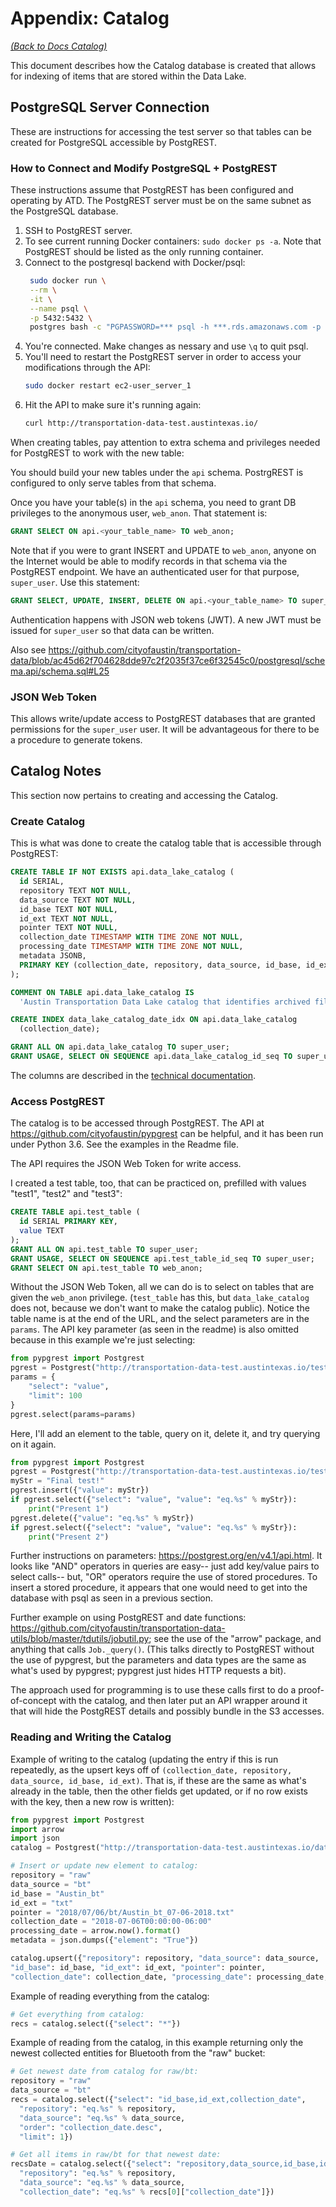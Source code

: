 # Appendix: Catalog

*[(Back to Docs Catalog)](index.md)*

This document describes how the Catalog database is created that allows for indexing of items that are stored within the Data Lake.

## PostgreSQL Server Connection
These are instructions for accessing the test server so that tables can be created for PostgreSQL accessible by PostgREST.

### How to Connect and Modify PostgreSQL + PostgREST
These instructions assume that PostgREST has been configured and operating by ATD. The PostgREST server must be on the same subnet as the PostgreSQL database.

1. SSH to PostgREST server.
1. To see current running Docker containers: `sudo docker ps -a`. Note that PostgREST should be listed as the only running container.
1. Connect to the postgresql backend with Docker/psql:
   ```bash
    sudo docker run \
    --rm \
    -it \
    --name psql \
    -p 5432:5432 \
    postgres bash -c "PGPASSWORD=*** psql -h ***.rds.amazonaws.com -p 5432 -U *** -d atd01"
    ```
1. You're connected. Make changes as nessary and use `\q` to quit psql.
1. You'll need to restart the PostgREST server in order to access your modifications through the API:
   ```bash
   sudo docker restart ec2-user_server_1
   ```
1. Hit the API to make sure it's running again:
   ```bash
   curl http://transportation-data-test.austintexas.io/
   ```

When creating tables, pay attention to extra schema and privileges needed for PostgREST to work with the new table:

You should build your new tables under the `api` schema. PostrgREST is configured to only serve tables from that schema.

Once you have your table(s) in the `api` schema, you need to grant DB privileges to the anonymous user, `web_anon`. That statement is:

```sql
GRANT SELECT ON api.<your_table_name> TO web_anon;
```

Note that if you were to grant INSERT and UPDATE to `web_anon`, anyone on the Internet would be able to modify records in that schema via the PostgREST endpoint. We have an authenticated user for that purpose, `super_user`. Use this statement:

```sql
GRANT SELECT, UPDATE, INSERT, DELETE ON api.<your_table_name> TO super_user
```

Authentication happens with JSON web tokens (JWT). A new JWT must be issued for `super_user` so that data can be written.

Also see https://github.com/cityofaustin/transportation-data/blob/ac45d62f704628dde97c2f2035f37ce6f32545c0/postgresql/schema.api/schema.sql#L25

### JSON Web Token

This allows write/update access to PostgREST databases that are granted permissions for the `super_user` user. It will be advantageous for there to be a procedure to generate tokens.

## Catalog Notes

This section now pertains to creating and accessing the Catalog.

### Create Catalog

This is what was done to create the catalog table that is accessible through PostgREST:

```sql
CREATE TABLE IF NOT EXISTS api.data_lake_catalog (
  id SERIAL,
  repository TEXT NOT NULL,
  data_source TEXT NOT NULL,
  id_base TEXT NOT NULL,
  id_ext TEXT NOT NULL,
  pointer TEXT NOT NULL,
  collection_date TIMESTAMP WITH TIME ZONE NOT NULL,
  processing_date TIMESTAMP WITH TIME ZONE NOT NULL,
  metadata JSONB,
  PRIMARY KEY (collection_date, repository, data_source, id_base, id_ext)
);

COMMENT ON TABLE api.data_lake_catalog IS
  'Austin Transportation Data Lake catalog that identifies archived files';

CREATE INDEX data_lake_catalog_date_idx ON api.data_lake_catalog
  (collection_date);

GRANT ALL ON api.data_lake_catalog TO super_user;
GRANT USAGE, SELECT ON SEQUENCE api.data_lake_catalog_id_seq TO super_user;
```

The columns are described in the [technical documentation](https://github.com/cityofaustin/atd-data-lake/blob/master/docs/tech_architecture.md#data-lake-catalog).

### Access PostgREST
The catalog is to be accessed through PostgREST. The API at https://github.com/cityofaustin/pypgrest can be helpful, and it has been run under Python 3.6. See the examples in the Readme file.

The API requires the JSON Web Token for write access.

I created a test table, too, that can be practiced on, prefilled with values "test1", "test2" and "test3":

```sql
CREATE TABLE api.test_table (
  id SERIAL PRIMARY KEY,
  value TEXT
);
GRANT ALL ON api.test_table TO super_user;
GRANT USAGE, SELECT ON SEQUENCE api.test_table_id_seq TO super_user;
GRANT SELECT ON api.test_table TO web_anon;
```

Without the JSON Web Token, all we can do is to select on tables that are given the `web_anon` privilege. (`test_table` has this, but `data_lake_catalog` does not, because we don't want to make the catalog public). Notice the table name is at the end of the URL, and the select parameters are in the `params`. The API key parameter (as seen in the readme) is also omitted because in this example we're just selecting:

```python
from pypgrest import Postgrest
pgrest = Postgrest("http://transportation-data-test.austintexas.io/test_table")
params = {
    "select": "value",
    "limit": 100
}
pgrest.select(params=params)
```

Here, I'll add an element to the table, query on it, delete it, and try querying on it again.

```python
from pypgrest import Postgrest
pgrest = Postgrest("http://transportation-data-test.austintexas.io/test_table", auth="***")
myStr = "Final test!"
pgrest.insert({"value": myStr})
if pgrest.select({"select": "value", "value": "eq.%s" % myStr}):
    print("Present 1")
pgrest.delete({"value": "eq.%s" % myStr})
if pgrest.select({"select": "value", "value": "eq.%s" % myStr}):
    print("Present 2")
```

Further instructions on parameters: https://postgrest.org/en/v4.1/api.html. It looks like "AND" operators in queries are easy-- just add key/value pairs to select calls-- but, "OR" operators require the use of stored procedures. To insert a stored procedure, it appears that one would need to get into the database with psql as seen in a previous section.

Further example on using PostgREST and date functions: https://github.com/cityofaustin/transportation-data-utils/blob/master/tdutils/jobutil.py; see the use of the "arrow" package, and anything that calls `Job._query()`. (This talks directly to PostgREST without the use of pypgrest, but the parameters and data types are the same as what's used by pypgrest; pypgrest just hides HTTP requests a bit).

The approach used for programming is to use these calls first to do a proof-of-concept with the catalog, and then later put an API wrapper around it that will hide the PostgREST details and possibly bundle in the S3 accesses.

### Reading and Writing the Catalog
Example of writing to the catalog (updating the entry if this is run repeatedly, as the upsert keys off of `(collection_date, repository, data_source, id_base, id_ext)`. That is, if these are the same as what's already in the table, then the other fields get updated, or if no row exists with the key, then a new row is written):

```python
from pypgrest import Postgrest
import arrow
import json
catalog = Postgrest("http://transportation-data-test.austintexas.io/data_lake_catalog", auth="***")

# Insert or update new element to catalog:
repository = "raw"
data_source = "bt"
id_base = "Austin_bt"
id_ext = "txt"
pointer = "2018/07/06/bt/Austin_bt_07-06-2018.txt"
collection_date = "2018-07-06T00:00:00-06:00"
processing_date = arrow.now().format()
metadata = json.dumps({"element": "True"})

catalog.upsert({"repository": repository, "data_source": data_source,
"id_base": id_base, "id_ext": id_ext, "pointer": pointer,
"collection_date": collection_date, "processing_date": processing_date, "metadata": metadata})
```

Example of reading everything from the catalog:

```python
# Get everything from catalog:
recs = catalog.select({"select": "*"})
```

Example of reading from the catalog, in this example returning only the newest collected entities for Bluetooth from the "raw" bucket:

```python
# Get newest date from catalog for raw/bt:
repository = "raw"
data_source = "bt"
recs = catalog.select({"select": "id_base,id_ext,collection_date",
  "repository": "eq.%s" % repository,
  "data_source": "eq.%s" % data_source,
  "order": "collection_date.desc",
  "limit": 1})

# Get all items in raw/bt for that newest date:
recsDate = catalog.select({"select": "repository,data_source,id_base,id_ext,pointer,collection_date,processing_date,metadata",
  "repository": "eq.%s" % repository,
  "data_source": "eq.%s" % data_source,
  "collection_date": "eq.%s" % recs[0]["collection_date"]})
```